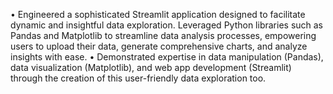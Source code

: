 • Engineered a sophisticated Streamlit application designed to facilitate dynamic 
and insightful data exploration. Leveraged Python libraries such as Pandas and 
Matplotlib to streamline data analysis processes, empowering users to upload 
their data, generate comprehensive charts, and analyze insights with ease.
• Demonstrated expertise in data manipulation (Pandas), data visualization 
(Matplotlib), and web app development (Streamlit) through the creation of this 
user-friendly data exploration too.
